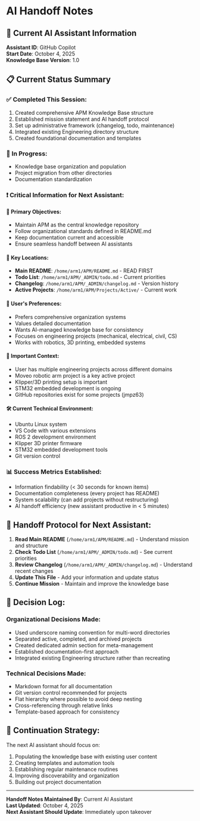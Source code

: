# AI Handoff Notes

## 🤖 Current AI Assistant Information

**Assistant ID**: GitHub Copilot  
**Start Date**: October 4, 2025  
**Knowledge Base Version**: 1.0  

## 📋 Current Status Summary

### ✅ Completed This Session:
1. Created comprehensive APM Knowledge Base structure
2. Established mission statement and AI handoff protocol
3. Set up administrative framework (changelog, todo, maintenance)
4. Integrated existing Engineering directory structure
5. Created foundational documentation and templates

### 🔄 In Progress:
- Knowledge base organization and population
- Project migration from other directories
- Documentation standardization

### ❗ Critical Information for Next Assistant:

#### 🎯 Primary Objectives:
- Maintain APM as the central knowledge repository
- Follow organizational standards defined in README.md
- Keep documentation current and accessible
- Ensure seamless handoff between AI assistants

#### 📁 Key Locations:
- **Main README**: `/home/arm1/APM/README.md` - READ FIRST
- **Todo List**: `/home/arm1/APM/_ADMIN/todo.md` - Current priorities
- **Changelog**: `/home/arm1/APM/_ADMIN/changelog.md` - Version history
- **Active Projects**: `/home/arm1/APM/Projects/Active/` - Current work

#### 🔧 User's Preferences:
- Prefers comprehensive organization systems
- Values detailed documentation
- Wants AI-managed knowledge base for consistency
- Focuses on engineering projects (mechanical, electrical, civil, CS)
- Works with robotics, 3D printing, embedded systems

#### 🚨 Important Context:
- User has multiple engineering projects across different domains
- Moveo robotic arm project is a key active project
- Klipper/3D printing setup is important
- STM32 embedded development is ongoing
- GitHub repositories exist for some projects (jmpz63)

#### 🛠️ Current Technical Environment:
- Ubuntu Linux system
- VS Code with various extensions
- ROS 2 development environment
- Klipper 3D printer firmware
- STM32 embedded development tools
- Git version control

### 📊 Success Metrics Established:
- Information findability (< 30 seconds for known items)
- Documentation completeness (every project has README)
- System scalability (can add projects without restructuring)
- AI handoff efficiency (new assistant productive in < 5 minutes)

## 🔄 Handoff Protocol for Next Assistant:

1. **Read Main README** (`/home/arm1/APM/README.md`) - Understand mission and structure
2. **Check Todo List** (`/home/arm1/APM/_ADMIN/todo.md`) - See current priorities  
3. **Review Changelog** (`/home/arm1/APM/_ADMIN/changelog.md`) - Understand recent changes
4. **Update This File** - Add your information and update status
5. **Continue Mission** - Maintain and improve the knowledge base

## 📝 Decision Log:

### Organizational Decisions Made:
- Used underscore naming convention for multi-word directories
- Separated active, completed, and archived projects
- Created dedicated admin section for meta-management
- Established documentation-first approach
- Integrated existing Engineering structure rather than recreating

### Technical Decisions Made:
- Markdown format for all documentation
- Git version control recommended for projects
- Flat hierarchy where possible to avoid deep nesting
- Cross-referencing through relative links
- Template-based approach for consistency

## 🎯 Continuation Strategy:

The next AI assistant should focus on:
1. Populating the knowledge base with existing user content
2. Creating templates and automation tools
3. Establishing regular maintenance routines
4. Improving discoverability and organization
5. Building out project documentation

---

**Handoff Notes Maintained By**: Current AI Assistant  
**Last Updated**: October 4, 2025  
**Next Assistant Should Update**: Immediately upon takeover
